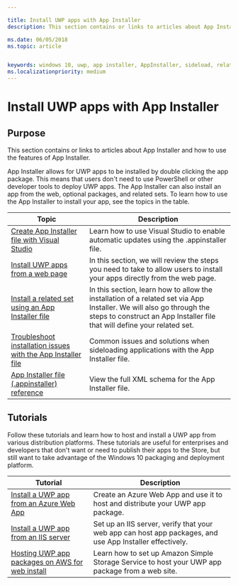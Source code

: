 ```yaml
---

title: Install UWP apps with App Installer
description: This section contains or links to articles about App Installer and how to use the features of App Installer.

ms.date: 06/05/2018
ms.topic: article


keywords: windows 10, uwp, app installer, AppInstaller, sideload, related set, optional packages
ms.localizationpriority: medium
---
```


# Install UWP apps with App Installer

## Purpose
This section contains or links to articles about App Installer and how to use the features of App Installer. 

App Installer allows for UWP apps to be installed by double clicking the app package. This means that users don't need to use PowerShell or other developer tools to deploy UWP apps. The App Installer can also install an app from the web, optional packages, and related sets. To learn how to use the App Installer to install your app, see the topics in the table.

| Topic | Description |
|-------|-------------|
| [Create App Installer file with Visual Studio](create-appinstallerfile-vs.md)| Learn how to use Visual Studio to enable automatic updates using the .appinstaller file. |
| [Install UWP apps from a web page](installing-UWP-apps-web.md) | In this section, we will review the steps you need to take to allow users to install your apps directly from the web page. |
| [Install a related set using an App Installer file](install-related-set.md) | In this section, learn how to allow the installation of a related set via App Installer. We will also go through the steps to construct an App Installer file that will define your related set. |
| [Troubleshoot installation issues with the App Installer file](troubleshoot-appinstaller-issues.md) | Common issues and solutions when sideloading applications with the App Installer file. |
| [App Installer file (.appinstaller) reference](https://docs.microsoft.com/uwp/schemas/appinstallerschema/app-installer-file) | View the full XML schema for the App Installer file. |

## Tutorials 

Follow these tutorials and learn how to host and install a UWP app from various distribution platforms. These tutorials are useful for enterprises and developers that don't want or need to publish their apps to the Store, but still want to take advantage of the Windows 10 packaging and deployment platform.

| Tutorial | Description |
|----------|-------------|
| [Install a UWP app from an Azure Web App](web-install-azure.md) | Create an Azure Web App and use it to host and distribute your UWP app package. |
| [Install a UWP app from an IIS server](web-install-IIS.md) | Set up an IIS server, verify that your web app can host app packages, and use App Installer effectively. |
| [Hosting UWP app packages on AWS for web install](web-install-aws.md) | Learn how to set up Amazon Simple Storage Service to host your UWP app package from a web site. |

